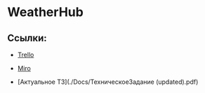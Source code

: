 # WeatherHub

## Ссылки:

- [Trello](https://trello.com/b/7zO88m6D)

- [Miro](https://miro.com/app/board/o9J_lNhQiZo=/)

- [Актуальное ТЗ](./Docs/ТехническоеЗадание (updated).pdf)
